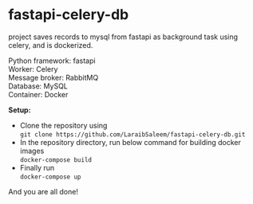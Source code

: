 # fastapi-celery-db
project saves records to mysql from fastapi as background task using celery, and is dockerized.

Python framework: fastapi <br/>
Worker: Celery <br/>
Message broker: RabbitMQ <br/>
Database: MySQL <br/>
Container: Docker

**Setup:**
- Clone the repository using <br/>
`git clone https://github.com/LaraibSaleem/fastapi-celery-db.git`
- In the repository directory, run below command for building docker images <br/>
`docker-compose build`
- Finally run <br/>
`docker-compose up`

And you are all done!

